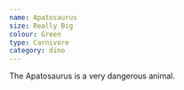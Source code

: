 ```yaml
---
name: Apatosaurus
size: Really Big
colour: Green
type: Carnivore
category: dino
---
```


The Apatosaurus is a very dangerous animal.
